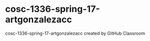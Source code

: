 # cosc-1336-spring-17-artgonzalezacc
cosc-1336-spring-17-artgonzalezacc created by GitHub Classroom
